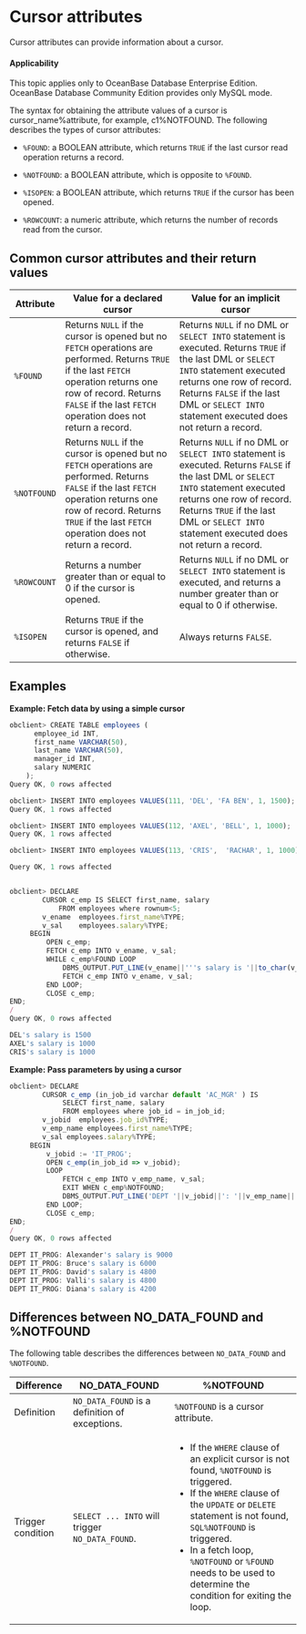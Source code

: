 Cursor attributes
=========================

Cursor attributes can provide information about a cursor.

<main id="notice" >
    <h4>Applicability</h4>
    <p>This topic applies only to OceanBase Database Enterprise Edition. OceanBase Database Community Edition provides only MySQL mode. </p>
  </main>

The syntax for obtaining the attribute values of a cursor is cursor_name%attribute, for example, c1%NOTFOUND. The following describes the types of cursor attributes:

* `%FOUND`: a BOOLEAN attribute, which returns `TRUE` if the last cursor read operation returns a record.



* `%NOTFOUND`: a BOOLEAN attribute, which is opposite to `%FOUND`.



* `%ISOPEN`: a BOOLEAN attribute, which returns `TRUE` if the cursor has been opened.



* `%ROWCOUNT`: a numeric attribute, which returns the number of records read from the cursor.






Common cursor attributes and their return values
---------------------------------



| **Attribute** | **Value for a declared cursor**                                                                                                                                                                                                   | **Value for an implicit cursor**                                                                                                                                                                                                                               |
|---------------|-----------------------------------------------------------------------------------------------------------------------------------------------------------------------------------------------------------------------------------|----------------------------------------------------------------------------------------------------------------------------------------------------------------------------------------------------------------------------------------------------------------|
| `%FOUND`      | Returns `NULL` if the cursor is opened but no `FETCH` operations are performed.  Returns `TRUE` if the last `FETCH` operation returns one row of record.  Returns `FALSE` if the last `FETCH` operation does not return a record. | Returns `NULL` if no DML or `SELECT INTO` statement is executed.  Returns `TRUE` if the last DML or `SELECT INTO` statement executed returns one row of record.  Returns `FALSE` if the last DML or `SELECT INTO` statement executed does not return a record. |
| `%NOTFOUND`   | Returns `NULL` if the cursor is opened but no `FETCH` operations are performed.  Returns `FALSE` if the last `FETCH` operation returns one row of record.  Returns `TRUE` if the last `FETCH` operation does not return a record. | Returns `NULL` if no DML or `SELECT INTO` statement is executed.  Returns `FALSE` if the last DML or `SELECT INTO` statement executed returns one row of record.  Returns `TRUE` if the last DML or `SELECT INTO` statement executed does not return a record. |
| `%ROWCOUNT`   | Returns a number greater than or equal to 0 if the cursor is opened.                                                                                                                                                              | Returns `NULL` if no DML or `SELECT INTO` statement is executed, and returns a number greater than or equal to 0 if otherwise.                                                                                                                                 |
| `%ISOPEN`     | Returns `TRUE` if the cursor is opened, and returns `FALSE` if otherwise.                                                                                                                                                         | Always returns `FALSE`.                                                                                                                                                                                                                                        |



Examples
-----------------------

**Example: Fetch data by using a simple cursor**

```javascript
obclient> CREATE TABLE employees (
      employee_id INT,
      first_name VARCHAR(50),
      last_name VARCHAR(50),
      manager_id INT,
      salary NUMERIC
    );
Query OK, 0 rows affected

obclient> INSERT INTO employees VALUES(111, 'DEL', 'FA BEN', 1, 1500);
Query OK, 1 rows affected

obclient> INSERT INTO employees VALUES(112, 'AXEL', 'BELL', 1, 1000);
Query OK, 1 rows affected

obclient> INSERT INTO employees VALUES(113, 'CRIS',  'RACHAR', 1, 1000);

Query OK, 1 rows affected


obclient> DECLARE
        CURSOR c_emp IS SELECT first_name, salary
            FROM employees where rownum<5;
        v_ename  employees.first_name%TYPE;
        v_sal    employees.salary%TYPE;
     BEGIN
         OPEN c_emp;
         FETCH c_emp INTO v_ename, v_sal;
         WHILE c_emp%FOUND LOOP
             DBMS_OUTPUT.PUT_LINE(v_ename||'''s salary is '||to_char(v_sal) );
             FETCH c_emp INTO v_ename, v_sal;
         END LOOP;
         CLOSE c_emp;
END;
/
Query OK, 0 rows affected

DEL's salary is 1500
AXEL's salary is 1000
CRIS's salary is 1000
```



**Example: Pass parameters by using a cursor**

```javascript
obclient> DECLARE
        CURSOR c_emp (in_job_id varchar default 'AC_MGR' ) IS
             SELECT first_name, salary
             FROM employees where job_id = in_job_id;
        v_jobid  employees.job_id%TYPE;
        v_emp_name employees.first_name%TYPE;
        v_sal employees.salary%TYPE;
     BEGIN
         v_jobid := 'IT_PROG';
         OPEN c_emp(in_job_id => v_jobid);
         LOOP
             FETCH c_emp INTO v_emp_name, v_sal;
             EXIT WHEN c_emp%NOTFOUND;
             DBMS_OUTPUT.PUT_LINE('DEPT '||v_jobid||': '||v_emp_name||'''s salary is '||to_char(v_sal) );
         END LOOP;
         CLOSE c_emp;
END;
/
Query OK, 0 rows affected

DEPT IT_PROG: Alexander's salary is 9000
DEPT IT_PROG: Bruce's salary is 6000
DEPT IT_PROG: David's salary is 4800
DEPT IT_PROG: Valli's salary is 4800
DEPT IT_PROG: Diana's salary is 4200
```



Differences between NO_DATA_FOUND and %NOTFOUND
--------------------------------------------------

The following table describes the differences between `NO_DATA_FOUND` and `%NOTFOUND`.


| **Difference**    | **NO_DATA_FOUND**                               | **%NOTFOUND**                                                                                                                                                                                                                                                                                                                                       |
|-------------------|-------------------------------------------------|-----------------------------------------------------------------------------------------------------------------------------------------------------------------------------------------------------------------------------------------------------------------------------------------------------------------------------------------------------|
| Definition        | `NO_DATA_FOUND` is a definition of exceptions.  | `%NOTFOUND` is a cursor attribute.                                                                                                                                                                                                                                                                                                                  |
| Trigger condition | `SELECT ... INTO` will trigger `NO_DATA_FOUND`. | <ul><li> If the `WHERE` clause of an explicit cursor is not found, `%NOTFOUND` is triggered.    </li><li> If the `WHERE` clause of the `UPDATE` or `DELETE` statement is not found, `SQL%NOTFOUND` is triggered.    </li><li> In a fetch loop, `%NOTFOUND` or `%FOUND` needs to be used to determine the condition for exiting the loop. </li></ul> |



